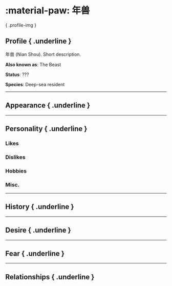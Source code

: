 :material-paw: 年兽
========================

{ .profile-img }

## Profile { .underline }

年兽 (Nian Shou). Short description.

**Also known as**: The Beast

**Status**: ???

**Species**: Deep-sea resident

---

## Appearance { .underline }

---

## Personality { .underline }


### Likes

### Dislikes

### Hobbies

### Misc.

---

## History { .underline }

---

## Desire { .underline }

---

## Fear { .underline }

---

## Relationships { .underline }



